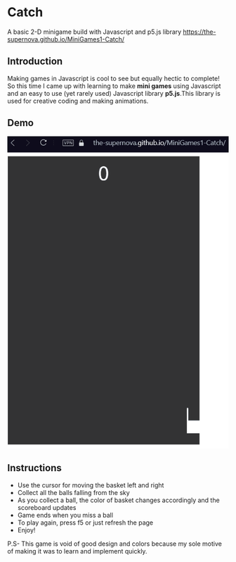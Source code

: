 # Catch
A basic 2-D minigame build with Javascript and p5.js library
https://the-supernova.github.io/MiniGames1-Catch/
## Introduction
Making games in Javascript is cool to see but equally hectic to complete! So this time I came up with learning to make **mini games** using Javascript and an easy to use (yet rarely used) Javascript library **p5.js**.This library is used for creative coding and making animations.
## Demo
![demo](demo.gif)
## Instructions
* Use the cursor for moving the basket left and right
* Collect all the balls falling from the sky
* As you collect a ball, the color of basket changes accordingly and the scoreboard updates
* Game ends when you miss a ball
* To play again, press f5 or just refresh the page
* Enjoy!


P.S- This game is void of good design and colors because my sole motive of making it was to learn and implement quickly.
